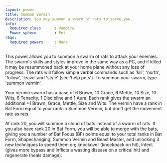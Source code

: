 ```yaml
---
layout: power
title: Summon Vermin
description: You may summon a swarm of rats to serve you.
info:
  Required class      : Vampire
  Power sphere        : Pet
reqs:
  Required powers     : None
---
```


This power allows you to summon a swarm of rats to attack your enemies.  The
swarm's skills and styles improve in the same way as a PC, and if killed it may
be resummoned back at your home plane without any loss of progress.  The rats
will follow simple verbal commands such as 'kill', 'north', 'follow', 'leave'
and 'style' (see 'help pets').  To summon your swarm, type 'summon vermin'.

Your vermin swarm has a base of 6 Brawn, 10 Grace, 6 Mettle, 10 Size, 10 Wits,
6 Tenacity, 1 Discipline and 1 Aura.  Each rank gives the swarm an additional
+1 Brawn, Grace, Mettle, Size and Wits.  The vermin have a rank in Bat Form
equal to your rank in Summon Vermin, but don't get the movement rate as rats.

At rank 20, you will summon a cloud of bats instead of a swarm of rats.  If you
also have rank 20 in Bat Form, you will be able to merge with the bats, giving
you a number of Bat Focus (BF) points equal to your total ranks in Bat Form,
Shapechanging, Summon Vermin and Beast Master, and unlocking 3 new techniques
to spend them on; knockover (knockback on hit), infect (gives more bypass and
inflicts a wasting disease on a critical hit) and regenerate (heals damage).
